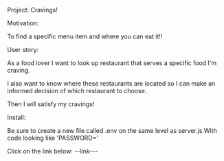 Project: Cravings!

Motivation: 

To find a specific menu item and where you can eat it!!

User story: 

As a food lover I want to look up restaurant that serves a specific food I'm craving.

I also want to know where these restaurants are located so I can make an informed decision of which restaurant to choose.

Then I will satisfy my cravings!

Install:

Be sure to create a new file called .env on the same level as server.js With code looking like 'PASSWORD=<your SQL password>'

Click on the link below:
--link---


